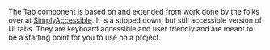 The Tab component is based on and extended from work done by the folks over at [SimplyAccessible](http://simplyaccessible.com/). It is a stipped down, but still accessible version of UI tabs. They are keyboard accessible and user friendly and are meant to be a starting point for you to use on a project.
